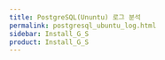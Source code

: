 ```yaml
---
title: PostgreSQL(Ununtu) 로그 분석
permalink: postgresql_ubuntu_log.html
sidebar: Install_G_S
product: Install_G_S
---
```

